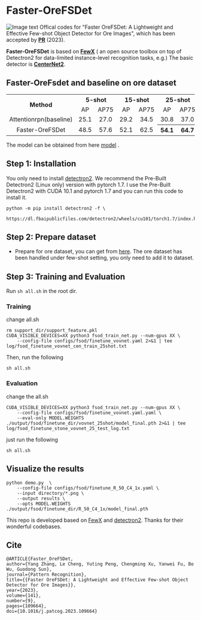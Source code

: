 # Faster-OreFSDet

![Image text](https://github.com/MVME-HBUT/Faster-OreFSDet/blob/main/over_framework.png)
Offical codes for "Faster OreFSDet: A Lightweight and Effective Few-shot Object Detector for Ore Images", which has been accepted by [**PR**](https://arxiv.org/pdf/2305.01183.pdf) (2023).

**Faster-OreFSDet** is based on [**FewX**](https://github.com/fanq15/FewX) ( an open source toolbox on top of Detectron2 for data-limited instance-level recognition tasks, e.g.) The basic detector is [**CenterNet2**](https://github.com/xingyizhou/CenterNet2).

## Faster-OreFsdet and baseline on ore dataset
<table >
    <tr align="center">
        <th rowspan="2">Method</th>
        <th colspan="2">5-shot</th>
        <th colspan="2">15-shot</th>
        <th colspan="2">25-shot</th>    
         <th rowspan="2">Size</th>
	 <th rowspan="2">FPS</th>
    </tr>
    <tr align="center">
        <td>AP</td>
        <td>AP75</td>
        <td>AP</td>
        <td>AP75</td>
        <td>AP</td>
        <td>AP75</td>
    </tr>
    <tr align="center">
        <td>Attentionrpn(baseline)</td>
        <td>25.1</td>
        <td>27.0</td>
        <td>29.2</td>
        <td>34.5</td>
        <td>30.8</td>
        <td>37.0</td>   
	    <td>211</td>  
	    <td>28</td>  
    </tr>
    <tr align="center">
        <td>Faster-OreFSDet</td>
        <td>48.5</td>
        <td>57.6</td>
        <td>52.1</td>
        <td>62.5</td>
        <th>54.1</th>
        <th>64.7</th>    
	    <th>19</th>  
	    <th>50</th>  
    </tr>	
</table>


The model can be obtained from here <a href="https://drive.google.com/file/d/1iv5aXgT7ExHfuZi6lIzdMb-pCB-IduSK/view?usp=share_link"> model</a>&nbsp;\.



## Step 1: Installation
You only need to install [detectron2](https://github.com/facebookresearch/detectron2/blob/master/INSTALL.md). We recommend the Pre-Built Detectron2 (Linux only) version with pytorch 1.7. I use the Pre-Built Detectron2 with CUDA 10.1 and pytorch 1.7 and you can run this code to install it.

```
python -m pip install detectron2 -f \
  https://dl.fbaipublicfiles.com/detectron2/wheels/cu101/torch1.7/index.html
```

## Step 2: Prepare dataset
- Prepare for ore dataset, you can get from [here](https://drive.google.com/file/d/1eYkPHgDWULHind802P4tvy9l7lIQrpqk/view?usp=share_link). The ore dataset has been handled under few-shot setting, you only need to add it to dataset.


## Step 3: Training and Evaluation

Run `sh all.sh` in the root dir. 

### Training
change all.sh
```
rm support_dir/support_feature.pkl
CUDA_VISIBLE_DEVICES=XX python3 fsod_train_net.py --num-gpus XX \
	--config-file configs/fsod/finetune_vovnet.yaml 2>&1 | tee log/fsod_finetune_vovnet_cen_train_25shot.txt
```
Then, run the following
```
sh all.sh
```
### Evaluation
change the all.sh
```
CUDA_VISIBLE_DEVICES=XX python3 fsod_train_net.py --num-gpus XX \
	--config-file configs/fsod/finetune_vovnet.yaml.yaml \
	--eval-only MODEL.WEIGHTS ./output/fsod/finetune_dir/vovnet_25shot/model_final.pth 2>&1 | tee log/fsod_finetune_stone_vovnet_25_test_log.txt
```
just run the following
```
sh all.sh
```
## Visualize the results
```
python demo.py  \
    --config-file configs/fsod/finetune_R_50_C4_1x.yaml \
    --input directory/*.png \
    --output results \
    --opts MODEL.WEIGHTS ./output/fsod/finetune_dir/R_50_C4_1x/model_final.pth
```

This repo is developed based on [FewX](https://github.com/fanq15/FewX) and [detectron2](https://github.com/facebookresearch/detectron2/blob/master/INSTALL.md). Thanks for their wonderful codebases.

## **Cite**

```
@ARTICLE{Faster_OreFSDet,  
author={Yang Zhang, Le Cheng, Yuting Peng, Chengming Xu, Yanwei Fu, Bo Wu, Guodong Sun},  
journal={Pattern Recognition},   
title={{Faster OreFSDet: A Lightweight and Effective Few-shot Object Detector for Ore Images}},   
year={2023},  
volume={141},  
number={9},  
pages={109664},  
doi={10.1016/j.patcog.2023.109664}
```


